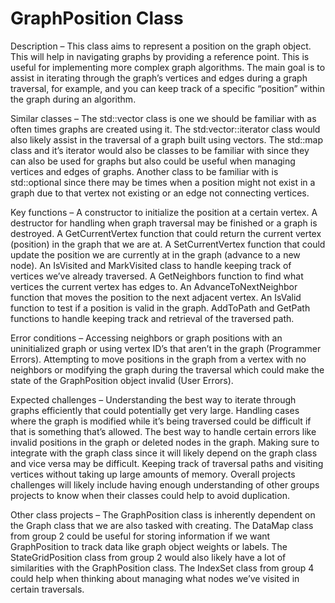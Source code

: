 # GraphPosition Class

Description – This class aims to represent a position on the graph object. This will help in navigating graphs by providing a reference point. This is useful for implementing more complex graph algorithms. The main goal is to assist in iterating through the graph’s vertices and edges during a graph traversal, for example, and you can keep track of a specific “position” within the graph during an algorithm.

Similar classes – The std::vector class is one we should be familiar with as often times graphs are created using it. The std:vector::iterator class would also likely assist in the traversal of a graph built using vectors. The std::map class and it’s iterator would also be classes to be familiar with since they can also be used for graphs but also could be useful when managing vertices and edges of graphs. Another class to be familiar with is std::optional since there may be times when a position might not exist in a graph due to that vertex not existing or an edge not connecting vertices.  

Key functions – A constructor to initialize the position at a certain vertex. A destructor for handling when graph traversal may be finished or a graph is destroyed. A GetCurrentVertex function that could return the current vertex (position) in the graph that we are at. A SetCurrentVertex function that could update the position we are currently at in the graph (advance to a new node). An IsVisited and MarkVisited class to handle keeping track of vertices we’ve already traversed. A GetNeighbors function to find what vertices the current vertex has edges to. An AdvanceToNextNeighbor function that moves the position to the next adjacent vertex. An IsValid function to test if a position is valid in the graph. AddToPath and GetPath functions to handle keeping track and retrieval of the traversed path.

Error conditions – Accessing neighbors or graph positions with an uninitialized graph or using vertex ID’s that aren’t in the graph (Programmer Errors). Attempting to move positions in the graph from a vertex with no neighbors or modifying the graph during the traversal which could make the state of the GraphPosition object invalid (User Errors).

Expected challenges – Understanding the best way to iterate through graphs efficiently that could potentially get very large. Handling cases where the graph is modified while it’s being traversed could be difficult if that is something that’s allowed. The best way to handle certain errors like invalid positions in the graph or deleted nodes in the graph. Making sure to integrate with the graph class since it will likely depend on the graph class and vice versa may be difficult. Keeping track of traversal paths and visiting vertices without taking up large amounts of memory. Overall projects challenges will likely include having enough understanding of other groups projects to know when their classes could help to avoid duplication.

Other class projects – The GraphPosition class is inherently dependent on the Graph class that we are also tasked with creating. The DataMap class from group 2 could be useful for storing information if we want GraphPosition to track data like graph object weights or labels. The StateGridPosition class from group 2 would also likely have a lot of similarities with the GraphPosition class. The IndexSet class from group 4 could help when thinking about managing what nodes we’ve visited in certain traversals. 